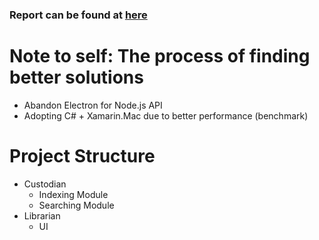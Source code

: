 ### Report can be found at [here](./Report.md)

# Note to self: The process of finding better solutions
- Abandon Electron for Node.js API
- Adopting C# + Xamarin.Mac due to better performance (benchmark)

# Project Structure
 - Custodian
   - Indexing Module
   - Searching Module
   <!-- -  -->
- Librarian
  - UI